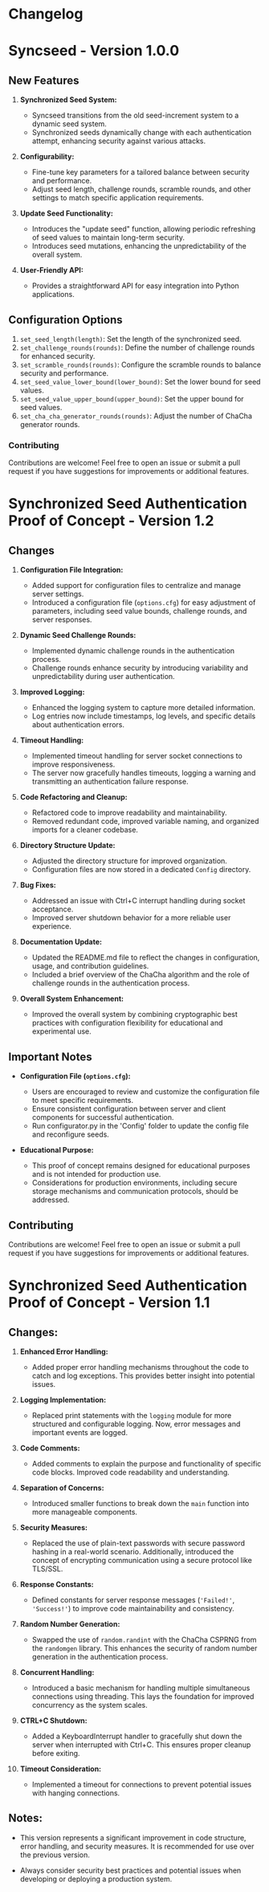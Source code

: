 # Changelog

# Syncseed - Version 1.0.0

## New Features

1. **Synchronized Seed System:**
   - Syncseed transitions from the old seed-increment system to a dynamic seed system.
   - Synchronized seeds dynamically change with each authentication attempt, enhancing security against various attacks.

2. **Configurability:**
   - Fine-tune key parameters for a tailored balance between security and performance.
   - Adjust seed length, challenge rounds, scramble rounds, and other settings to match specific application requirements.

3. **Update Seed Functionality:**
   - Introduces the "update seed" function, allowing periodic refreshing of seed values to maintain long-term security.
   - Introduces seed mutations, enhancing the unpredictability of the overall system.

5. **User-Friendly API:**
   - Provides a straightforward API for easy integration into Python applications.

## Configuration Options

1. `set_seed_length(length)`: Set the length of the synchronized seed.
2. `set_challenge_rounds(rounds)`: Define the number of challenge rounds for enhanced security.
3. `set_scramble_rounds(rounds)`: Configure the scramble rounds to balance security and performance.
4. `set_seed_value_lower_bound(lower_bound)`: Set the lower bound for seed values.
5. `set_seed_value_upper_bound(upper_bound)`: Set the upper bound for seed values.
6. `set_cha_cha_generator_rounds(rounds)`: Adjust the number of ChaCha generator rounds.

### Contributing

Contributions are welcome! Feel free to open an issue or submit a pull request if you have suggestions for improvements or additional features.


# Synchronized Seed Authentication Proof of Concept - Version 1.2

## Changes

1. **Configuration File Integration:**
   - Added support for configuration files to centralize and manage server settings.
   - Introduced a configuration file (`options.cfg`) for easy adjustment of parameters, including seed value bounds, challenge rounds, and server responses.

2. **Dynamic Seed Challenge Rounds:**
   - Implemented dynamic challenge rounds in the authentication process.
   - Challenge rounds enhance security by introducing variability and unpredictability during user authentication.

3. **Improved Logging:**
   - Enhanced the logging system to capture more detailed information.
   - Log entries now include timestamps, log levels, and specific details about authentication errors.

4. **Timeout Handling:**
   - Implemented timeout handling for server socket connections to improve responsiveness.
   - The server now gracefully handles timeouts, logging a warning and transmitting an authentication failure response.

5. **Code Refactoring and Cleanup:**
   - Refactored code to improve readability and maintainability.
   - Removed redundant code, improved variable naming, and organized imports for a cleaner codebase.

6. **Directory Structure Update:**
   - Adjusted the directory structure for improved organization.
   - Configuration files are now stored in a dedicated `Config` directory.

7. **Bug Fixes:**
   - Addressed an issue with Ctrl+C interrupt handling during socket acceptance.
   - Improved server shutdown behavior for a more reliable user experience.

8. **Documentation Update:**
   - Updated the README.md file to reflect the changes in configuration, usage, and contribution guidelines.
   - Included a brief overview of the ChaCha algorithm and the role of challenge rounds in the authentication process.

10. **Overall System Enhancement:**
    - Improved the overall system by combining cryptographic best practices with configuration flexibility for educational and experimental use.

## Important Notes

- **Configuration File (`options.cfg`):**
  - Users are encouraged to review and customize the configuration file to meet specific requirements.
  - Ensure consistent configuration between server and client components for successful authentication.
  - Run configurator.py in the 'Config' folder to update the config file and reconfigure seeds.

- **Educational Purpose:**
  - This proof of concept remains designed for educational purposes and is not intended for production use.
  - Considerations for production environments, including secure storage mechanisms and communication protocols, should be addressed.

## Contributing

Contributions are welcome! Feel free to open an issue or submit a pull request if you have suggestions for improvements or additional features.


# Synchronized Seed Authentication Proof of Concept - Version 1.1

## Changes:

1. **Enhanced Error Handling:**
   - Added proper error handling mechanisms throughout the code to catch and log exceptions. This provides better insight into potential issues.

2. **Logging Implementation:**
   - Replaced print statements with the `logging` module for more structured and configurable logging. Now, error messages and important events are logged.

3. **Code Comments:**
   - Added comments to explain the purpose and functionality of specific code blocks. Improved code readability and understanding.

4. **Separation of Concerns:**
   - Introduced smaller functions to break down the `main` function into more manageable components.

6. **Security Measures:**
   - Replaced the use of plain-text passwords with secure password hashing in a real-world scenario. Additionally, introduced the concept of encrypting communication using a secure protocol like TLS/SSL.

7. **Response Constants:**
   - Defined constants for server response messages (`'Failed!'`, `'Success!'`) to improve code maintainability and consistency.

8. **Random Number Generation:**
   - Swapped the use of `random.randint` with the ChaCha CSPRNG from the `randomgen` library. This enhances the security of random number generation in the authentication process.

9. **Concurrent Handling:**
   - Introduced a basic mechanism for handling multiple simultaneous connections using threading. This lays the foundation for improved concurrency as the system scales.

10. **CTRL+C Shutdown:**
    - Added a KeyboardInterrupt handler to gracefully shut down the server when interrupted with Ctrl+C. This ensures proper cleanup before exiting.

11. **Timeout Consideration:**
    - Implemented a timeout for connections to prevent potential issues with hanging connections.

## Notes:

- This version represents a significant improvement in code structure, error handling, and security measures. It is recommended for use over the previous version.

- Always consider security best practices and potential issues when developing or deploying a production system.
